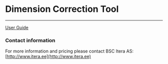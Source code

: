 # Dimension Correction Tool

---

[User Guide](help.md)

### Contact information

For more information and pricing please contact BSC Itera AS:
[http://www.itera.ee](http://www.itera.ee)
